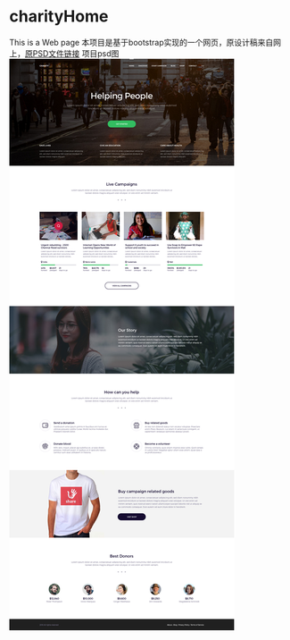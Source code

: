 # charityHome
This is a Web page
本项目是基于bootstrap实现的一个网页，原设计稿来自网上，[原PSD文件链接](http://www.uikit.me/index.php?s=/Index/detail/id/9078)
项目psd图
![image](https://github.com/Crystal-Sky/charityHome/raw/master/charity-home.jpg)
